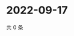 # 2022-09-17

共 0 条

<!-- BEGIN WEIBO -->
<!-- 最后更新时间 Sat Sep 17 2022 15:06:43 GMT+0800 (China Standard Time) -->

<!-- END WEIBO -->
